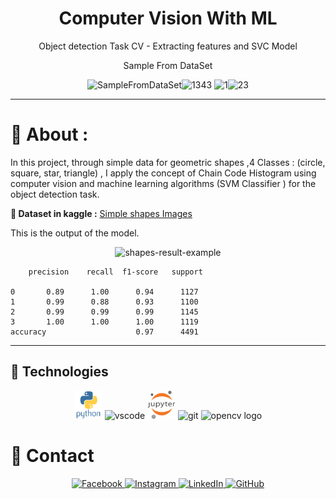 <div align="center"> 

# Computer Vision With ML
Object detection Task CV - Extracting features and SVC Model

Sample From DataSet

![SampleFromDataSet](https://github.com/zeyadusf/Computer-Vision-With-ML/assets/83798621/d805d49a-10cc-4b2d-84c0-a94d9a422414)![1343](https://github.com/zeyadusf/Computer-Vision-With-ML/assets/83798621/3ed0041f-9a1e-40d5-a441-6782537052b6)
![1](https://github.com/zeyadusf/Computer-Vision-With-ML/assets/83798621/45801ad1-7dad-4388-b0c4-470f100b959c)![23](https://github.com/zeyadusf/Computer-Vision-With-ML/assets/83798621/2786db50-5676-4c10-ae76-4f6935aef658)



<hr>

</div>

# 🎯 About : 

In this project, through simple data for geometric shapes ,4 Classes : (circle, square, star, triangle) , I apply the concept of Chain Code Histogram using computer vision and machine learning algorithms (SVM Classifier ) for the object detection task.

<!--🔗 <b> NoteBooke in Kaggel  : []() -->

🔗<b> Dataset in kaggle :</b> [Simple shapes Images](www.kaggle.com/datasets/zeyadusf/simple-shapes-images)


This is the output of the model.
<div align="center"> 
  
![shapes-result-example](https://github.com/zeyadusf/Computer-Vision-With-ML/assets/83798621/999ea857-7d11-4c40-8b89-0c4b4ae45c01)
</div>

  ```
      precision    recall  f1-score   support

0       0.89      1.00      0.94      1127
1       0.99      0.88      0.93      1100
2       0.99      0.99      0.99      1145
3       1.00      1.00      1.00      1119
accuracy                    0.97      4491

  ```

<hr>

## :rocket: Technologies ##
<p align='center'>
<img src=https://raw.githubusercontent.com/devicons/devicon/master/icons/python/python-original-wordmark.svg width="45" height="45" />
<img src="https://cdn.jsdelivr.net/gh/devicons/devicon/icons/vscode/vscode-original.svg" alt="vscode" width="45" height="45"/>
<img src="https://raw.githubusercontent.com/devicons/devicon/master/icons/jupyter/jupyter-original-wordmark.svg" alt="Jupyter" width="45" height="45" />
<img src="https://cdn.jsdelivr.net/gh/devicons/devicon/icons/git/git-original.svg" alt="git" width="45" height="45"/>
<img src="https://cdn.jsdelivr.net/gh/devicons/devicon/icons/opencv/opencv-original.svg" height="40" alt="opencv logo"  />


<!--Social Media-->


# :email: Contact #

<p align="center">
 <a href="https://www.facebook.com/ziayd.yosif" target="_blank">
  <img src="https://img.shields.io/badge/-Zeyad Usf-1877F2?style=flat&logo=facebook&logoColor=white" alt="Facebook" />
</a>

<a href="https://www.instagram.com/zeyadusf/" target="_blank">
  <img src="https://img.shields.io/badge/-zeyadusf-white?style=flat&logo=instagram&logoColor=#E65468" alt="Instagram" />
</a>


<a href="https://www.linkedin.com/in/zeyadusf/" target="_blank">
  <img src="https://img.shields.io/badge/-Zeyad Usf-0077B5?style=flat&logo=linkedin&logoColor=white" alt="LinkedIn" />
</a>

<a href="https://github.com/zeyadusf" target="_blank">
  <img src="https://img.shields.io/badge/-@zeyadusf-181717?style=flat&logo=github&logoColor=white" alt="GitHub" />
</a>

